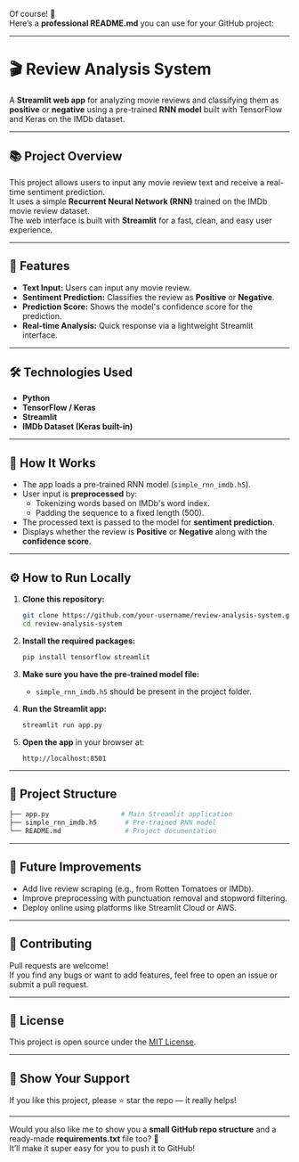 Of course! 🚀  
Here’s a **professional README.md** you can use for your GitHub project:

---

# 🎬 Review Analysis System

A **Streamlit web app** for analyzing movie reviews and classifying them as **positive** or **negative** using a pre-trained **RNN model** built with TensorFlow and Keras on the IMDb dataset.

---

## 📚 Project Overview

This project allows users to input any movie review text and receive a real-time sentiment prediction.  
It uses a simple **Recurrent Neural Network (RNN)** trained on the IMDb movie review dataset.  
The web interface is built with **Streamlit** for a fast, clean, and easy user experience.

---

## 🚀 Features

- **Text Input:** Users can input any movie review.
- **Sentiment Prediction:** Classifies the review as **Positive** or **Negative**.
- **Prediction Score:** Shows the model's confidence score for the prediction.
- **Real-time Analysis:** Quick response via a lightweight Streamlit interface.

---

## 🛠️ Technologies Used

- **Python**
- **TensorFlow / Keras**
- **Streamlit**
- **IMDb Dataset (Keras built-in)**

---

## 🧠 How It Works

- The app loads a pre-trained RNN model (`simple_rnn_imdb.h5`).
- User input is **preprocessed** by:
  - Tokenizing words based on IMDb's word index.
  - Padding the sequence to a fixed length (500).
- The processed text is passed to the model for **sentiment prediction**.
- Displays whether the review is **Positive** or **Negative** along with the **confidence score**.

---

## ⚙️ How to Run Locally

1. **Clone this repository:**
   ```bash
   git clone https://github.com/your-username/review-analysis-system.git
   cd review-analysis-system
   ```

2. **Install the required packages:**
   ```bash
   pip install tensorflow streamlit
   ```

3. **Make sure you have the pre-trained model file:**
   - `simple_rnn_imdb.h5` should be present in the project folder.

4. **Run the Streamlit app:**
   ```bash
   streamlit run app.py
   ```

5. **Open the app** in your browser at:
   ```
   http://localhost:8501
   ```

---

## 📂 Project Structure

```bash
├── app.py                  # Main Streamlit application
├── simple_rnn_imdb.h5       # Pre-trained RNN model
└── README.md                # Project documentation
```

---

## 📢 Future Improvements

- Add live review scraping (e.g., from Rotten Tomatoes or IMDb).
- Improve preprocessing with punctuation removal and stopword filtering.
- Deploy online using platforms like Streamlit Cloud or AWS.

---

## 🤝 Contributing

Pull requests are welcome!  
If you find any bugs or want to add features, feel free to open an issue or submit a pull request.

---

## 📜 License

This project is open source under the [MIT License](LICENSE).

---

## 🌟 Show Your Support

If you like this project, please ⭐ star the repo — it really helps!

---

Would you also like me to show you a **small GitHub repo structure** and a ready-made **requirements.txt** file too? 🚀  
It’ll make it super easy for you to push it to GitHub!
